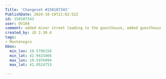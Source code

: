 ```yaml
---
Title: 'Changeset #158107343'
PublishDate: 2024-10-19T21:02:52Z
id: 158107343
user: OV104
comment: added minor street leading to the guesthouse, added guesthouse name
created_by: iD 2.30.4
tags:
- Montenegro
bbox:
  min_lon: 19.5796158
  min_lat: 42.9433466
  max_lon: 19.5976994
  max_lat: 42.9524753

---
```

